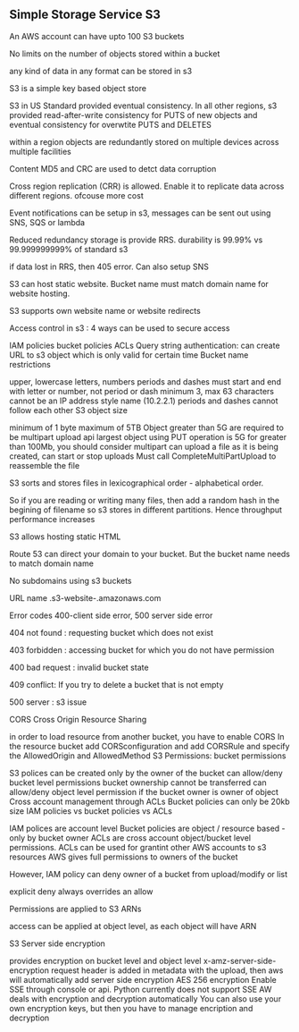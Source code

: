 ## Simple Storage Service S3

An AWS account can have upto 100 S3 buckets

No limits on the number of objects stored within a bucket

any kind of data in any format can be stored in s3

S3 is a simple key based object store

S3 in US Standard provided eventual consistency. In all other regions, s3 provided read-after-write consistency for PUTS of new objects and eventual consistency for overwtite PUTS and DELETES

within a region objects are redundantly stored on multiple devices across multiple facilities

Content MD5 and CRC are used to detct data corruption

Cross region replication (CRR) is allowed. Enable it to replicate data across different regions. ofcouse more cost

Event notifications can be setup in s3, messages can be sent out using SNS, SQS or lambda

Reduced redundancy storage is provide RRS. durability is 99.99% vs 99.999999999% of standard s3

if data lost in RRS, then 405 error. Can also setup SNS

S3 can host static website. Bucket name must match domain name for website hosting.

S3 supports own website name or website redirects

Access control in s3 : 4 ways can be used to secure access

IAM policies
bucket policies
ACLs
Query string authentication: can create URL to s3 object which is only valid for certain time
Bucket name restrictions

upper, lowercase letters, numbers periods and dashes
must start and end with letter or number, not period or dash
minimum 3, max 63 characters
cannot be an IP address style name (10.2.2.1)
periods and dashes cannot follow each other
S3 object size

minimum of 1 byte
maximum of 5TB
Object greater than 5G are required to be multipart upload api
largest object using PUT operation is 5G
for greater than 100Mb, you should consider multipart
can upload a file as it is being created,
can start or stop uploads
Must call CompleteMultiPartUpload to reassemble the file

S3 sorts and stores files in lexicographical order - alphabetical order.

So if you are reading or writing many files, then add a random hash in the begining of filename so s3 stores in different partitions. Hence throughput performance increases

S3 allows hosting static HTML

Route 53 can direct your domain to your bucket. But the bucket name needs to match domain name

No subdomains using s3 buckets

URL name .s3-website-.amazonaws.com

Error codes 400-client side error, 500 server side error

404 not found : requesting bucket which does not exist

403 forbidden : accessing bucket for which you do not have permission

400 bad request : invalid bucket state

409 conflict: If you try to delete a bucket that is not empty

500 server : s3 issue

CORS Cross Origin Resource Sharing

in order to load resource from another bucket, you have to enable CORS
In the resource bucket add CORSconfiguration and add CORSRule and specify the AllowedOrigin and AllowedMethod
S3 Permissions: bucket permissions

S3 polices can be created only by the owner of the bucket
can allow/deny bucket level permissions
bucket ownership cannot be transferred
can allow/deny object level permission if the bucket owner is owner of object
Cross account management through ACLs
Bucket policies can only be 20kb size
IAM policies vs bucket policies vs ACLs

IAM polices are account level
Bucket policies are object / resource based - only by bucket owner
ACLs are cross account object/bucket level permissions. ACLs can be used for grantint other AWS accounts to s3 resources
AWS gives full permissions to owners of the bucket

However, IAM policy can deny owner of a bucket from upload/modify or list

explicit deny always overrides an allow

Permissions are applied to S3 ARNs

access can be applied at object level, as each object will have ARN

S3 Server side encryption

provides encryption on bucket level and object level
x-amz-server-side-encryption request header is added in metadata with the upload, then aws will automatically add server side encryption
AES 256 encryption
Enable SSE through console or api. Python currently does not support SSE
AW deals with encryption and decryption automatically
You can also use your own encryption keys, but then you have to manage encription and decryption
